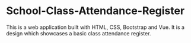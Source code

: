 # School-Class-Attendance-Register
This is a web application built with HTML, CSS, Bootstrap and Vue.
It is a design which showcases a basic class attendance register.
